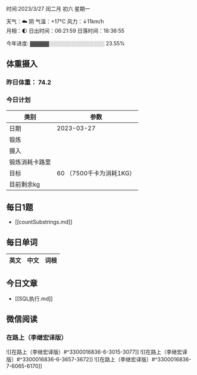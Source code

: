 

时间:2023/3/27 闰二月 初六 星期一

天气：☁️   阴 气温：+17°C 风力：↓11km/h  
月相：🌓 日出时间：06:21:59 日落时间：18:36:55

今年进度: ▓▓▓▓▓░░░░░░░░░░░░░░░ 23.55%

## 体重摄入

### 昨日体重： 74.2
### 今日计划
| 类别           | 参数                    |
| -------------- | ----------------------- |
| 日期           | 2023-03-27               |
| 锻炼           |               |
| 摄入           |  |
| 锻炼消耗卡路里 | |
| 目标           | 60      （7500千卡为消耗1KG）                |
| 目前剩余kg               |                          |



## 每日1题

- [[countSubstrings.md]]

## 每日单词

| 英文       | 中文       |词根|
| ---------- | ---------- | ---|


## 今日文章

- [[SQL执行.md]]

## 微信阅读

<!-- start of weread -->

### 在路上（李继宏译版）
![[在路上（李继宏译版）#^3300016836-6-3015-3077]]
![[在路上（李继宏译版）#^3300016836-6-3657-3672]]
![[在路上（李继宏译版）#^3300016836-7-6065-6170]]

<!-- end of weread -->
